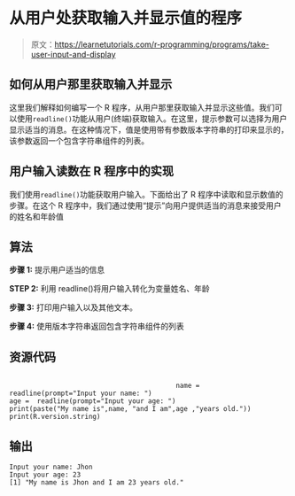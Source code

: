 # 从用户处获取输入并显示值的程序

> 原文：<https://learnetutorials.com/r-programming/programs/take-user-input-and-display>

## 如何从用户那里获取输入并显示

这里我们解释如何编写一个 R 程序，从用户那里获取输入并显示这些值。我们可以使用`readline()`功能从用户(终端)获取输入。在这里，提示参数可以选择为用户显示适当的消息。在这种情况下，值是使用带有参数版本字符串的打印来显示的，该参数返回一个包含字符串组件的列表。

## 用户输入读数在 R 程序中的实现

我们使用`readline()`功能获取用户输入。下面给出了 R 程序中读取和显示数值的步骤。在这个 R 程序中，我们通过使用“提示”向用户提供适当的消息来接受用户的姓名和年龄值

## 算法

**步骤 1:** 提示用户适当的信息

**STEP 2:** 利用 readline()将用户输入转化为变量姓名、年龄

**步骤 3:** 打印用户输入以及其他文本。

**步骤 4:** 使用版本字符串返回包含字符串组件的列表

## 资源代码

```

                                          name = readline(prompt="Input your name: ")
age =  readline(prompt="Input your age: ")
print(paste("My name is",name, "and I am",age ,"years old."))
print(R.version.string)

```

## 输出

```
Input your name: Jhon
Input your age: 23
[1] "My name is Jhon and I am 23 years old."
```
